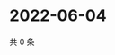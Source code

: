 # 2022-06-04

共 0 条

<!-- BEGIN WEIBO -->
<!-- 最后更新时间 Sat Jun 04 2022 10:33:23 GMT+0800 (China Standard Time) -->

<!-- END WEIBO -->
